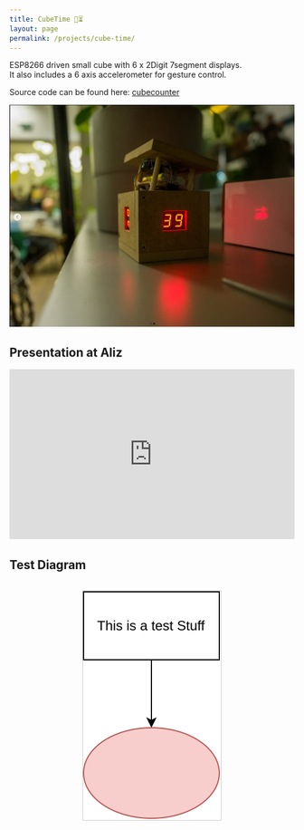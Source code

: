 ```yaml
---
title: CubeTime 🎲⏳
layout: page
permalink: /projects/cube-time/
---
```


ESP8266 driven small cube with 6 x 2Digit 7segment displays.  
It also includes a 6 axis accelerometer for gesture control.

Source code can be found here: [cubecounter](https://gitlab.com/marton.lorinczi/cubecounter/-/tree/master?ref_type=heads)

![CubeTimer](/assets/img/projects/cube-time/ct1.png)

## Presentation at Aliz
<iframe width="100%" height="300" src="https://www.youtube.com/embed/RGIqlspJUiU" frameborder="0" allowfullscreen></iframe>

## Test Diagram
<div style="text-align: center; padding: 1rem;">
  <img src="/assets/img/projects/cube-time/test.svg" alt="CubeTime Diagram" style="max-width: 100%; height: auto; border: 1px solid #ccc;" />
</div>